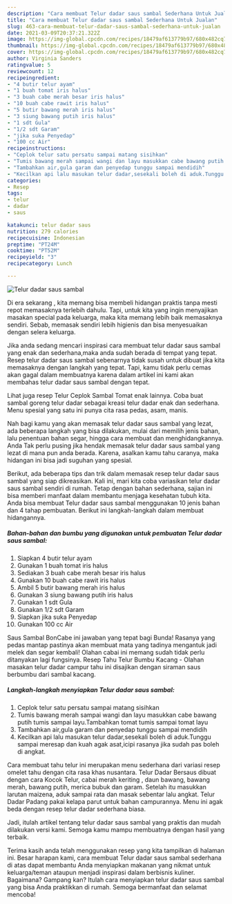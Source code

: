 ```yaml
---
description: "Cara membuat Telur dadar saus sambal Sederhana Untuk Jualan"
title: "Cara membuat Telur dadar saus sambal Sederhana Untuk Jualan"
slug: 463-cara-membuat-telur-dadar-saus-sambal-sederhana-untuk-jualan
date: 2021-03-09T20:37:21.322Z
image: https://img-global.cpcdn.com/recipes/18479af613779b97/680x482cq70/telur-dadar-saus-sambal-foto-resep-utama.jpg
thumbnail: https://img-global.cpcdn.com/recipes/18479af613779b97/680x482cq70/telur-dadar-saus-sambal-foto-resep-utama.jpg
cover: https://img-global.cpcdn.com/recipes/18479af613779b97/680x482cq70/telur-dadar-saus-sambal-foto-resep-utama.jpg
author: Virginia Sanders
ratingvalue: 5
reviewcount: 12
recipeingredient:
- "4 butir telur ayam"
- "1 buah tomat iris halus"
- "3 buah cabe merah besar iris halus"
- "10 buah cabe rawit iris halus"
- "5 butir bawang merah iris halus"
- "3 siung bawang putih iris halus"
- "1 sdt Gula"
- "1/2 sdt Garam"
- "jika suka Penyedap"
- "100 cc Air"
recipeinstructions:
- "Ceplok telur satu persatu sampai matang sisihkan"
- "Tumis bawang merah sampai wangi dan layu masukkan cabe bawang putih tumis sampai layu.Tambahkan tomat tumis sampai tomat layu"
- "Tambahkan air,gula garam dan penyedap tunggu sampai mendidih"
- "Kecilkan api lalu masukan telur dadar,sesekali boleh di aduk.Tunggu sampai meresap dan kuah agak asat,icipi rasanya jika sudah pas boleh di angkat."
categories:
- Resep
tags:
- telur
- dadar
- saus

katakunci: telur dadar saus 
nutrition: 279 calories
recipecuisine: Indonesian
preptime: "PT24M"
cooktime: "PT52M"
recipeyield: "3"
recipecategory: Lunch

---
```



![Telur dadar saus sambal](https://img-global.cpcdn.com/recipes/18479af613779b97/680x482cq70/telur-dadar-saus-sambal-foto-resep-utama.jpg)

Di era  sekarang , kita memang bisa membeli hidangan praktis tanpa mesti repot memasaknya terlebih dahulu. Tapi, untuk kita yang ingin menyajikan masakan special pada keluarga, maka kita memang lebih baik memasaknya sendiri. Sebab, memasak sendiri lebih higienis dan bisa menyesuaikan dengan selera keluarga.

Jika anda sedang mencari inspirasi cara membuat telur dadar saus sambal yang enak dan sederhana,maka anda sudah berada di tempat yang tepat. Resep telur dadar saus sambal  sebenarnya tidak susah untuk dibuat jika kita memasaknya dengan langkah yang tepat. Tapi, kamu tidak perlu cemas akan gagal dalam membuatnya 
karena dalam artikel ini kami akan membahas telur dadar saus sambal dengan tepat.  

Lihat juga resep Telur Ceplok Sambal Tomat enak lainnya. Coba buat sambal goreng telur dadar sebagai kreasi telur dadar enak dan sederhana. Menu spesial yang satu ini punya cita rasa pedas, asam, manis.

Nah bagi kamu yang akan memasak telur dadar saus sambal yang lezat, ada beberapa langkah yang bisa dilakukan, mulai dari memilih jenis bahan, lalu penentuan bahan segar, hingga cara membuat dan menghidangkannya. Anda Tak perlu pusing jika hendak memasak telur dadar saus sambal yang lezat di mana pun anda berada. Karena, asalkan kamu  tahu caranya, maka hidangan ini bisa jadi suguhan yang spesial.

Berikut, ada beberapa tips dan trik dalam memasak resep telur dadar saus sambal yang siap dikreasikan. Kali ini, mari kita coba variasikan telur dadar saus sambal sendiri di rumah. Tetap dengan bahan sederhana, sajian ini bisa memberi manfaat dalam membantu menjaga kesehatan tubuh kita. Anda bisa membuat Telur dadar saus sambal menggunakan 10 jenis bahan dan 4 tahap pembuatan. Berikut ini langkah-langkah dalam membuat hidangannya.

<!--inarticleads1-->

##### Bahan-bahan dan bumbu yang digunakan untuk pembuatan Telur dadar saus sambal:

1. Siapkan 4 butir telur ayam
1. Gunakan 1 buah tomat iris halus
1. Sediakan 3 buah cabe merah besar iris halus
1. Gunakan 10 buah cabe rawit iris halus
1. Ambil 5 butir bawang merah iris halus
1. Gunakan 3 siung bawang putih iris halus
1. Gunakan 1 sdt Gula
1. Gunakan 1/2 sdt Garam
1. Siapkan jika suka Penyedap
1. Gunakan 100 cc Air


Saus Sambal BonCabe ini jawaban yang tepat bagi Bunda! Rasanya yang pedas mantap pastinya akan membuat mata yang tadinya mengantuk jadi melek dan segar kembali! Olahan cabai ini memang sudah tidak perlu ditanyakan lagi fungsinya. Resep Tahu Telur Bumbu Kacang - Olahan masakan telur dadar campur tahu ini disajikan dengan siraman saus berbumbu dari sambal kacang. 

<!--inarticleads2-->

##### Langkah-langkah menyiapkan Telur dadar saus sambal:

1. Ceplok telur satu persatu sampai matang sisihkan
1. Tumis bawang merah sampai wangi dan layu masukkan cabe bawang putih tumis sampai layu.Tambahkan tomat tumis sampai tomat layu
1. Tambahkan air,gula garam dan penyedap tunggu sampai mendidih
1. Kecilkan api lalu masukan telur dadar,sesekali boleh di aduk.Tunggu sampai meresap dan kuah agak asat,icipi rasanya jika sudah pas boleh di angkat.


Cara membuat tahu telur ini merupakan menu sederhana dari variasi resep omelet tahu dengan cita rasa khas nusantara. Telur Dadar Bersaus dibuat dengan cara Kocok Telur, cabai merah keriting , daun bawang, bawang merah, bawang putih, merica bubuk dan garam. Setelah itu masukkan larutan maizena, aduk sampai rata dan masak sebentar lalu angkat. Telur Dadar Padang pakai kelapa parut untuk bahan campurannya. Menu ini agak beda dengan resep telur dadar sederhana biasa. 

Jadi, itulah artikel tentang  telur dadar saus sambal  yang praktis dan mudah dilakukan versi kami. Semoga kamu mampu membuatnya dengan hasil yang terbaik. 

Terima kasih anda telah menggunakan resep yang kita tampilkan di halaman ini. Besar harapan kami, cara membuat  Telur dadar saus sambal sederhana di atas dapat membantu Anda menyiapkan makanan yang nikmat untuk keluarga/teman ataupun menjadi inspirasi dalam berbisnis kuliner. Bagaimana? Gampang kan? Itulah cara menyiapkan telur dadar saus sambal yang bisa Anda praktikkan di rumah. Semoga bermanfaat dan selamat mencoba!


